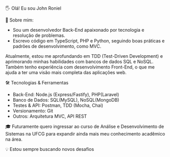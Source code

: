 🖐 Olá! Eu sou John Roniel

🚀 Sobre mim:
- Sou um desenvolvedor Back-End apaixonado por tecnologia e resolução de problemas.
- Escrevo código em TypeScript, PHP e Python, seguindo boas práticas e padrões de desenvolvimento, como MVC.

Atualmente, estou me aprofundando em TDD (Test-Driven Development) e aprimorando minhas habilidades com bancos de dados SQL e NoSQL. 
Também tenho experiência com desenvolvimento Front-End, o que me ajuda a ter uma visão mais completa das aplicações web.

🛠️ Tecnologias & Ferramentas
- Back-End: Node.js (Express/Fastify), PHP(Laravel)
- Banco de Dados: SQL(MySQL), NoSQL(MongoDB)
- Testes & API: Postman, TDD (Mocha, Chai)
- Versionamento: Git
- Outros: Arquitetura MVC, API REST 
  
🎓 Futuramente quero ingressar ao curso de Análise e Desenvolvimento de Sistemas na UFCG para expandir ainda mais meu conhecimento acadêmico na área.

💡 Estou sempre buscando novos desafios

